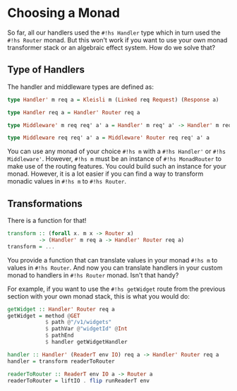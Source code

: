 # Choosing a Monad
So far, all our handlers used the `#!hs Handler` type which in turn used the `#!hs Router` monad. But this won't work if
you want to use your own monad transformer stack or an algebraic effect system. How do we solve that?

## Type of Handlers
The handler and middleware types are defined as:

```hs
type Handler' m req a = Kleisli m (Linked req Request) (Response a)

type Handler req a = Handler' Router req a

type Middleware' m req req' a' a = Handler' m req' a' -> Handler' m req a

type Middleware req req' a' a = Middleware' Router req req' a' a
```

You can use any monad of your choice `#!hs m` with a `#!hs Handler'` or `#!hs Middleware'`. However, `#!hs m` must be an
instance of `#!hs MonadRouter` to make use of the routing features. You could build such an instance for your
monad. However, it is a lot easier if you can find a way to transform monadic values in `#!hs m` to `#!hs Router`.

## Transformations
There is a function for that!

```hs
transform :: (forall x. m x -> Router x)
          -> (Handler' m req a -> Handler' Router req a)
transform = ...
```

You provide a function that can translate values in your monad `#!hs m` to values in `#!hs Router`. And now you can
translate handlers in your custom monad to handlers in `#!hs Router` monad. Isn't that handy?

For example, if you want to use the `#!hs getWidget` route from the previous section with your own monad stack, this is
what you would do:

```hs
getWidget :: Handler' Router req a
getWidget = method @GET
            $ path @"/v1/widgets"
            $ pathVar @"widgetId" @Int
            $ pathEnd
            $ handler getWidgetHandler

handler :: Handler' (ReaderT env IO) req a -> Handler' Router req a
handler = transform readerToRouter

readerToRouter :: ReaderT env IO a -> Router a
readerToRouter = liftIO . flip runReaderT env
```
